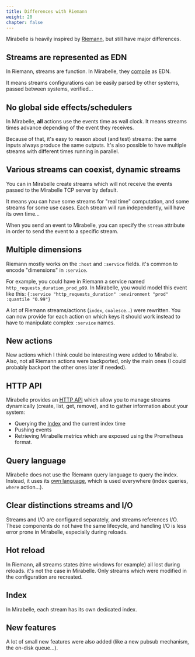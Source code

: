 ```yaml
---
title: Differences with Riemann
weight: 20
chapter: false
---
```


Mirabelle is heavily inspired by [Riemann](riemann.io), but still have major differences.

## Streams are represented as EDN

In Riemann, streams are function. In Mirabelle, they [compile](/howto/stream/#edn-representation-and-compilation) as EDN.

It means streams configurations can be easily parsed by other systems, passed between systems, verified...

## No global side effects/schedulers

In Mirabelle, **all** actions use the events time as wall clock. It means streams times advance depending of the event they receives.

Because of that, it's easy to reason about (and test) streams: the same inputs always produce the same outputs. It's also possible to have multiple streams with different times running in parallel.

## Various streams can coexist, dynamic streams

You can in Mirabelle create streams which will not receive the events passed to the Mirabelle TCP server by default.

It means you can have some streams for "real time" computation, and some streams for some use cases. Each stream will run independently, will have its own time...

When you send an event to Mirabelle, you can specify the `stream` attribute in order to send the event to a specific stream.

## Multiple dimensions

Riemann mostly works on the `:host` and `:service` fields. it's common to encode "dimensions" in `:service`.

For example, you could have in Riemann a service named `http_requests_duration_prod_p99`. In Mirabelle, you would model this event like this: `{:service "http_requests_duration" :environment "prod" :quantile "0.99"}`

A lot of Riemann streams/actions (`index`, `coalesce`...) were rewritten. You can now provide for each action on which keys it should work instead to have to manipulate complex `:service` names.

## New actions

New actions which I think could be interesting were added to Mirabelle. Also, not all Riemann actions were backported, only the main ones (I could probably backport the other ones later if needed).

## HTTP API

Mirabelle provides an [HTTP API](/api) which allow you to manage streams dynamically (create, list, get, remove), and to gather information about your system:

- Querying the [Index](/howto/index/) and the current index time
- Pushing events
- Retrieving Mirabelle metrics which are exposed using the Prometheus format.

## Query language

Mirabelle does not use the Riemann query language to query the index. Instead, it uses its [own language](/howto/stream/#filtering-events), which is used everywhere (index queries, `where` action...).

## Clear distinctions streams and I/O

Streams and I/O are configured separately, and streams references I/O. These components do not have the same lifecycle, and handling I/O is less error prone in Mirabelle, especially during reloads.

## Hot reload

In Riemann, all streams states (time windows for example) all lost during reloads. it's not the case in Mirabelle. Only streams which were modified in the configuration are recreated.

## Index

In Mirabelle, each stream has its own dedicated index.

## New features

A lot of small new features were also added (like a new pubsub mechanism, the on-disk queue...).

